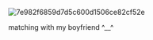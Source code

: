



 
![7e982f6859d7d5c600d1506ce82cf52e](https://github.com/user-attachments/assets/2a812054-497e-4e21-9cd8-2a6979d80542)
   
matching with my boyfriend ^__^
